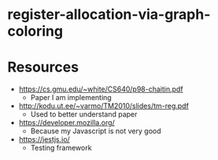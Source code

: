 # register-allocation-via-graph-coloring

# Resources
* https://cs.gmu.edu/~white/CS640/p98-chaitin.pdf
  * Paper I am implementing
* http://kodu.ut.ee/~varmo/TM2010/slides/tm-reg.pdf
  * Used to better understand paper
* https://developer.mozilla.org/
  * Because my Javascript is not very good
* https://jestjs.io/
  * Testing framework
